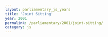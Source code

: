 ```yaml
---
layout: parliamentary_js_years
title: 'Joint Sitting'
year: 2001
permalink: /parliamentary/2001/joint-sitting/
category: js
---
```


